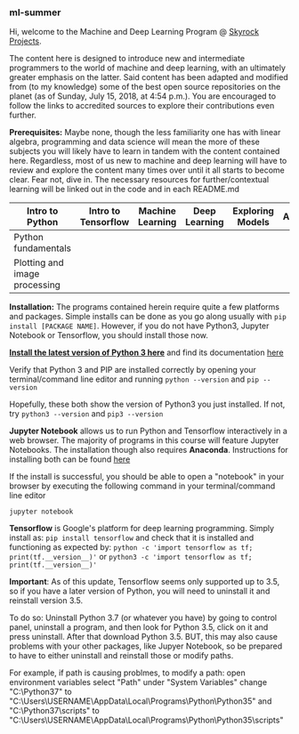 ### ml-summer

Hi, welcome to the Machine and Deep Learning Program @ [Skyrock Projects](https://www.facebook.com/skyrockprojects/).

The content here is designed to introduce new and intermediate programmers to the world of machine and deep learning, with an ultimately greater emphasis on the latter. Said content has been adapted and modified from (to my knowledge) some of the best open source repositories on the planet (as of Sunday, July 15, 2018, at 4:54 p.m.). You are encouraged to follow the links to accredited sources to explore their contributions even further.

**Prerequisites:** Maybe none, though the less familiarity one has with linear algebra, programming and data science will mean the more of these subjects you will likely have to learn in tandem with the content contained here. Regardless, most of us new to machine and deep learning will have to review and explore the content many times over until it all starts to become clear. Fear not, dive in. The necessary resources for further/contextual learning will be linked out in the code and in each README.md

|Intro to Python|Intro to Tensorflow|Machine Learning|Deep Learning|Exploring Models|Applications|
|---|---|---|---|---|---|
|Python fundamentals|
|Plotting and image processing|

**Installation:** The programs contained herein require quite a few platforms and packages. Simple installs can be done as you go along usually with ```pip install [PACKAGE NAME]```. However, if you do not have Python3, Jupyter Notebook or Tensorflow, you should install those now.

**[Install the latest version of Python 3 here](https://www.python.org/downloads/)** and find its documentation [here](https://docs.python.org/3/)

Verify that Python 3 and PIP are installed correctly by opening your terminal/command line editor and running
```python --version```
and
```pip --version```

Hopefully, these both show the version of Python3 you just installed. If not, try
```python3 --version```
and
```pip3 --version```

**Jupyter Notebook** allows us to run Python and Tensorflow interactively in a web browser. The majority of programs in this course will feature Jupyter Notebooks. The installation though also requires **Anaconda**. Instructions for installing both can be found [here](http://jupyter.org/install)

If the install is successful, you should be able to open a "notebook" in your browser by executing the following command in your terminal/command line editor

```jupyter notebook```

**Tensorflow** is Google's platform for deep learning programming. Simply install as:
```pip install tensorflow```
and check that it is installed and functioning as expected by:
```python -c 'import tensorflow as tf; print(tf.__version__)'```
or
```python3 -c 'import tensorflow as tf; print(tf.__version__)'```


**Important**: As of this update, Tensorflow seems only supported up to 3.5, so if you have a later version of Python, you will need to uninstall it and reinstall version 3.5.

To do so: Uninstall Python 3.7 (or whatever you have) by going to control panel, uninstall a program, and then look for Python 3.5, click on it and press uninstall. After that download Python 3.5. BUT, this may also cause problems with your other packages, like Jupyer Notebook, so be prepared to have to either uninstall and reinstall those or modify paths.

For example, if path is causing problmes, to modify a path: open environment variables select "Path" under "System Variables" change "C:\Python37" to "C:\Users\USERNAME\AppData\Local\Programs\Python\Python35" and "C:\Python37\scripts" to "C:\Users\USERNAME\AppData\Local\Programs\Python\Python35\scripts"


